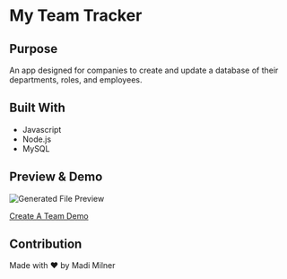 # My Team Tracker

## Purpose
An app designed for companies to create and update a database of their departments, roles, and employees.

## Built With
* Javascript
* Node.js
* MySQL

## Preview & Demo  

![Generated File Preview](./assets/demo/team-tracker.gif)

[Create A Team Demo](https://www.youtube.com/watch?v=d8HpkD70ogk)  

## Contribution
Made with ❤️ by Madi Milner